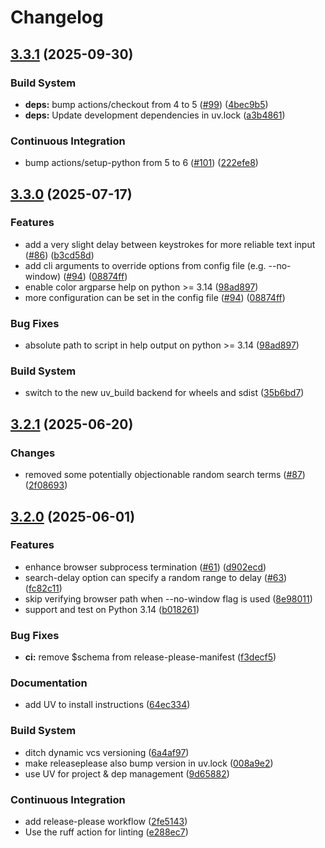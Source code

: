 # Changelog

## [3.3.1](https://github.com/jack-mil/bing-rewards/compare/v3.3.0...v3.3.1) (2025-09-30)


### Build System

* **deps:** bump actions/checkout from 4 to 5 ([#99](https://github.com/jack-mil/bing-rewards/issues/99)) ([4bec9b5](https://github.com/jack-mil/bing-rewards/commit/4bec9b5346cb81c9955d2790f1420ad479c7f27a))
* **deps:** Update development dependencies in uv.lock ([a3b4861](https://github.com/jack-mil/bing-rewards/commit/a3b4861a386c2ce96402cf98bf07663c24e967ce))


### Continuous Integration

* bump actions/setup-python from 5 to 6 ([#101](https://github.com/jack-mil/bing-rewards/issues/101)) ([222efe8](https://github.com/jack-mil/bing-rewards/commit/222efe8a1577a475e2926b9a68418b7d1a6fe679))

## [3.3.0](https://github.com/jack-mil/bing-rewards/compare/v3.2.1...v3.3.0) (2025-07-17)


### Features

* add a very slight delay between keystrokes for more reliable text input ([#86](https://github.com/jack-mil/bing-rewards/issues/86)) ([b3cd58d](https://github.com/jack-mil/bing-rewards/commit/b3cd58d58aa50084b7baace10120e494af0772dc))
* add cli arguments to override options from config file (e.g. --no-window) ([#94](https://github.com/jack-mil/bing-rewards/issues/94)) ([08874ff](https://github.com/jack-mil/bing-rewards/commit/08874ff708ab99af83ff3f4278767cecf4418f59))
* enable color argparse help on python &gt;= 3.14 ([98ad897](https://github.com/jack-mil/bing-rewards/commit/98ad897e4d3121d0fe1b3fb306f453de68a2afdf))
* more configuration can be set in the config file ([#94](https://github.com/jack-mil/bing-rewards/issues/94)) ([08874ff](https://github.com/jack-mil/bing-rewards/commit/08874ff708ab99af83ff3f4278767cecf4418f59))


### Bug Fixes

* absolute path to script in help output on python &gt;= 3.14 ([98ad897](https://github.com/jack-mil/bing-rewards/commit/98ad897e4d3121d0fe1b3fb306f453de68a2afdf))


### Build System

* switch to the new uv_build backend for wheels and sdist ([35b6bd7](https://github.com/jack-mil/bing-rewards/commit/35b6bd7905acd5f81b6a8fe5a62e225279d2ee82))

## [3.2.1](https://github.com/jack-mil/bing-rewards/compare/v3.2.0...v3.2.1) (2025-06-20)


### Changes

* removed some potentially objectionable random search terms ([#87](https://github.com/jack-mil/bing-rewards/issues/87)) ([2f08693](https://github.com/jack-mil/bing-rewards/commit/2f08693666c1b6d4ca5e5dcfa064c7a8d8278cb8))

## [3.2.0](https://github.com/jack-mil/bing-rewards/compare/v3.1.0...v3.2.0) (2025-06-01)


### Features

* enhance browser subprocess termination ([#61](https://github.com/jack-mil/bing-rewards/issues/61)) ([d902ecd](https://github.com/jack-mil/bing-rewards/commit/d902ecd81b68d47e8000ad814b56b5929fe771b0))
* search-delay option can specify a random range to delay ([#63](https://github.com/jack-mil/bing-rewards/issues/63)) ([fc82c11](https://github.com/jack-mil/bing-rewards/commit/fc82c1116f58dc372994bba52eea93546ac6aa88))
* skip verifying browser path when --no-window flag is used ([8e98011](https://github.com/jack-mil/bing-rewards/commit/8e9801102b484442e247435bf8b5e36c1096ed30))
* support and test on Python 3.14 ([b018261](https://github.com/jack-mil/bing-rewards/commit/b018261690fe6ec41f9957e8835f8a9410024373))


### Bug Fixes

* **ci:** remove $schema from release-please-manifest ([f3decf5](https://github.com/jack-mil/bing-rewards/commit/f3decf5f051b570bde3de1fde80d315fc2c34027))


### Documentation

* add UV to install instructions ([64ec334](https://github.com/jack-mil/bing-rewards/commit/64ec33447c34733505fcb1418c0e2700fdcc046f))


### Build System

* ditch dynamic vcs versioning ([6a4af97](https://github.com/jack-mil/bing-rewards/commit/6a4af97cfabca11c6c34696f74a09606dfe38736))
* make releaseplease also bump version in uv.lock ([008a9e2](https://github.com/jack-mil/bing-rewards/commit/008a9e2b3522eb572504ee72526b6ab9f65229bd))
* use UV for project & dep management ([9d65882](https://github.com/jack-mil/bing-rewards/commit/9d658825c4c4fe617b8d224221cbbfc24a4515ec))


### Continuous Integration

* add release-please workflow ([2fe5143](https://github.com/jack-mil/bing-rewards/commit/2fe514376fab3dbfa34ce4cafc049955320b5f67))
* Use the ruff action for linting ([e288ec7](https://github.com/jack-mil/bing-rewards/commit/e288ec75df2290e206b97b379153b79c25da99ae))

